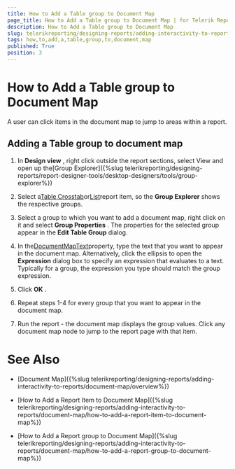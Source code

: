 ```yaml
---
title: How to Add a Table group to Document Map
page_title: How to Add a Table group to Document Map | for Telerik Reporting Documentation
description: How to Add a Table group to Document Map
slug: telerikreporting/designing-reports/adding-interactivity-to-reports/document-map/how-to-add-a-table-group-to-document-map
tags: how,to,add,a,table,group,to,document,map
published: True
position: 3
---
```


# How to Add a Table group to Document Map



A user can click items in the document map to jump      	to areas within a report.

## Adding a Table group to document map

1. In __Design view__  , right click outside the report sections, select View and open up the[Group Explorer]({%slug telerikreporting/designing-reports/report-designer-tools/desktop-designers/tools/group-explorer%})

1. Select a[Table](/reporting/api/Telerik.Reporting.Table),[Crosstab](/reporting/api/Telerik.Reporting.Crosstab)or[List](/reporting/api/Telerik.Reporting.List)report item, so the __Group Explorer__  shows the respective groups.

1. Select a group to which you want to add a document map, right click on it and select __Group Properties__  . The properties for the selected group appear in the __Edit Table Group__  dialog.

1. In the[DocumentMapText](/reporting/api/Telerik.Reporting.TableGroup#Telerik_Reporting_TableGroup_DocumentMapText)property, 
	type the text that you want to appear in the document map. Alternatively, click the ellipsis to open the __Expression__  dialog box to specify an expression that evaluates to a text.
	Typically for a group, the expression you type should match the group expression.

1. Click __OK__  .

1. Repeat steps 1-4 for every group that you want to appear in the document map.

1. Run the report - the document map displays the group values. Click any document map node to jump to the report page with that item.

# See Also


 * [Document Map]({%slug telerikreporting/designing-reports/adding-interactivity-to-reports/document-map/overview%})

 * [How to Add a Report Item to Document Map]({%slug telerikreporting/designing-reports/adding-interactivity-to-reports/document-map/how-to-add-a-report-item-to-document-map%})

 * [How to Add a Report group to Document Map]({%slug telerikreporting/designing-reports/adding-interactivity-to-reports/document-map/how-to-add-a-report-group-to-document-map%})
